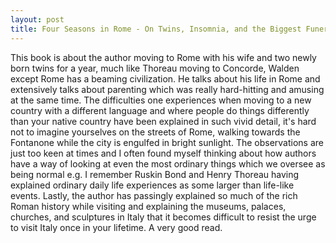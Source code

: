 ```yaml
---
layout: post
title: Four Seasons in Rome - On Twins, Insomnia, and the Biggest Funeral in the History of the World
---
```


This book is about the author moving to Rome with his wife and two newly born twins for a year, much like Thoreau moving to Concorde, Walden except Rome has a beaming civilization. He talks about his life in Rome and extensively talks about parenting which was really hard-hitting and amusing at the same time. The difficulties one experiences when moving to a new country with a different language and where people do things differently than your native country have been explained in such vivid detail, it's hard not to imagine yourselves on the streets of Rome, walking towards the Fontanone while the city is engulfed in bright sunlight. The observations are just too keen at times and I often found myself thinking about how authors have a way of looking at even the most ordinary things which we oversee as being normal e.g. I remember Ruskin Bond and Henry Thoreau having explained ordinary daily life experiences as some larger than life-like events. Lastly, the author has passingly explained so much of the rich Roman history while visiting and explaining the museums, palaces, churches, and sculptures in Italy that it becomes difficult to resist the urge to visit Italy once in your lifetime. A very good read.

